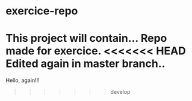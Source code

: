 # exercice-repo
This project will contain...
Repo made for exercice.
<<<<<<< HEAD
Edited again in master branch..
=======
Hello, again!!!
>>>>>>> develop




